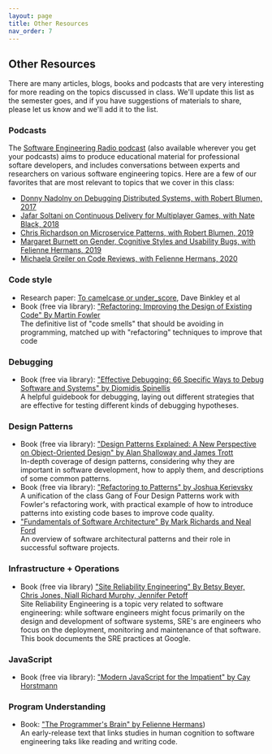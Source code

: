 ```yaml
---
layout: page
title: Other Resources
nav_order: 7
---
```


## Other Resources

There are many articles, blogs, books and podcasts that are very interesting for more reading on the topics discussed in class. We'll update this list as the semester goes, and if you have suggestions of materials to share, please let us know and we'll add it to the list.

### Podcasts
The [Software Engineering Radio podcast](https://www.se-radio.net) (also available wherever you get your podcasts) aims to produce educational material for professional softare developers, and includes conversations between experts and researchers on various software engineering topics. Here are a few of our favorites that are most relevant to topics that we cover in this class:
* [Donny Nadolny on Debugging Distributed Systems, with Robert Blumen, 2017](https://www.se-radio.net/2017/02/se-radio-episode-282-donny-nadolny-on-debugging-distributed-systems/)
* [Jafar Soltani on Continuous Delivery for Multiplayer Games, with Nate Black, 2018](https://www.se-radio.net/2018/09/se-radio-episode-339-jafar-soltani-on-continuous-delivery-for-multiplayer-games/)
* [Chris Richardson on Microservice Patterns, with Robert Blumen, 2019](https://www.se-radio.net/2019/06/episode-370-chris-richardson-on-microservice-patterns/)
* [Margaret Burnett on Gender, Cognitive Styles and Usability Bugs, with Felienne Hermans, 2019](https://www.se-radio.net/2019/09/episode-380-margaret-burnett-on-gender-cognitive-styles-usability-bugs/)
* [Michaela Greiler on Code Reviews, with Felienne Hermans, 2020](https://www.se-radio.net/2020/02/episode-400-michaela-greiler-on-code-reviews/)

### Code style

* Research paper: [To camelcase or under_score](https://ieeexplore.ieee.org/document/5090039), Dave Binkley et al
* Book (free via library): ["Refactoring: Improving the Design of Existing Code" By Martin Fowler](https://learning.oreilly.com/library/view/refactoring-improving-the/9780134757681/)<br />
The definitive list of "code smells" that should be avoiding in programming, matched up with "refactoring" techniques to improve that code

### Debugging

* Book (free via library): ["Effective Debugging: 66 Specific Ways to Debug Software and Systems" by Diomidis Spinellis](https://learning.oreilly.com/library/view/effective-debugging-66/9780134394909/)<br />A helpful guidebook for debugging, laying out different strategies that are effective for testing different kinds of debugging hypotheses.


### Design Patterns

* Book (free via library): ["Design Patterns Explained: A New Perspective on Object-Oriented Design" by Alan Shalloway and James Trott](https://learning.oreilly.com/library/view/design-patterns-explained/0201715945/)<br />In-depth coverage of design patterns, considering why they are important in software development, how to apply them, and descriptions of some common patterns.
* Book (free via library): ["Refactoring to Patterns" by Joshua Kerievsky](https://learning.oreilly.com/library/view/refactoring-to-patterns/0321213351/)<br />A unification of the class Gang of Four Design Patterns work with Fowler's refactoring work, with practical example of how to introduce patterns into existing code bases to improve code quality. 
* ["Fundamentals of Software Architecture" By Mark Richards and Neal Ford](https://learning.oreilly.com/library/view/fundamentals-of-software/9781492043447/)<br />
An overview of software architectural patterns and their role in successful software projects.


### Infrastructure + Operations
* Book (free via library) ["Site Reliability Engineering" By Betsy Beyer, Chris Jones, Niall Richard Murphy, Jennifer Petoff](https://learning.oreilly.com/library/view/site-reliability-engineering/9781491929117/)<br />
    Site Reliability Engineering is a topic very related to software engineering: while software engineers might focus primarily on the design and development of software systems, SRE's are engineers who focus on the deployment, monitoring and maintenance of that software. This book documents the SRE practices at Google.


### JavaScript
* Book (free via library): ["Modern JavaScript for the Impatient" by Cay Horstmann](https://learning.oreilly.com/library/view/modern-javascript-for/9780136502166/)


### Program Understanding
* Book: ["The Programmer's Brain" by Felienne Hermans](https://www.manning.com/books/the-programmers-brain))<br />
    An early-release text that links studies in human cognition to software engineering taks like reading and writing code.

